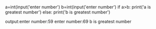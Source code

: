 a=int(input('enter number')
b=int(input('enter number')
if a>b:
 print('a is greatest number')
else:
 print('b is greatest number')
 
 output:enter number:59
        enter number:69
        b is greatest number
